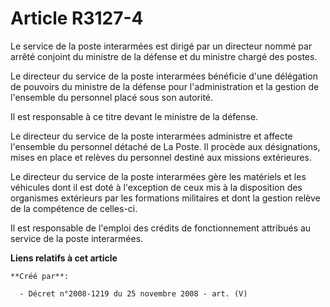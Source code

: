 # Article R3127-4

Le service de la poste interarmées est dirigé par un directeur nommé par arrêté conjoint du ministre de la défense et du
ministre chargé des postes.

Le directeur du service de la poste interarmées bénéficie d'une délégation de pouvoirs du ministre de la défense pour
l'administration et la gestion de l'ensemble du personnel placé sous son autorité.

Il est responsable à ce titre devant le ministre de la défense.

Le directeur du service de la poste interarmées administre et affecte l'ensemble du personnel détaché de La Poste. Il procède
aux désignations, mises en place et relèves du personnel destiné aux missions extérieures.

Le directeur du service de la poste interarmées gère les matériels et les véhicules dont il est doté à l'exception de ceux
mis à la disposition des organismes extérieurs par les formations militaires et dont la gestion relève de la compétence de
celles-ci.

Il est responsable de l'emploi des crédits de fonctionnement attribués au service de la poste interarmées.

**Liens relatifs à cet article**

	**Créé par**:

	  - Décret n°2008-1219 du 25 novembre 2008 - art. (V)
